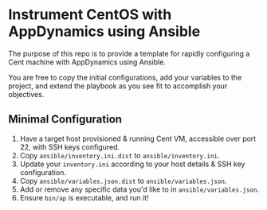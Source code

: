 # Instrument CentOS with AppDynamics using Ansible

The purpose of this repo is to provide a template for rapidly configuring a Cent machine with AppDynamics using Ansible.

You are free to copy the initial configurations, add your variables to the project, and extend the playbook as you see fit to accomplish your objectives.

## Minimal Configuration

1. Have a target host provisioned & running Cent VM, accessible over port 22, with SSH keys configured.
2. Copy `ansible/inventory.ini.dist` to `ansible/inventory.ini`.
3. Update your `inventory.ini` according to your host details & SSH key configuration.
4. Copy `ansible/variables.json.dist` to `ansible/variables.json`. 
5. Add or remove any specific data you'd like to in `ansible/variables.json`.
6. Ensure `bin/ap` is executable, and run it!

